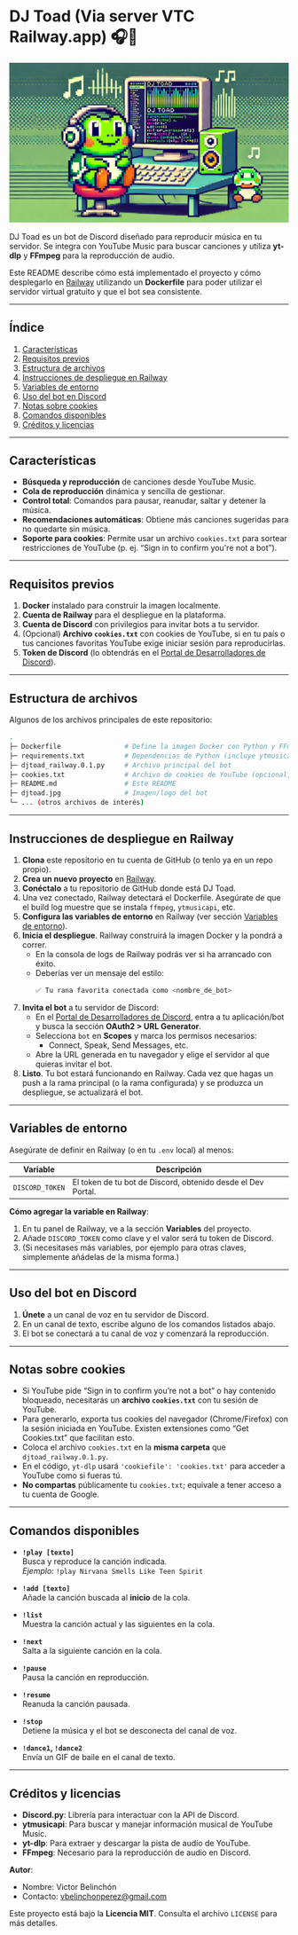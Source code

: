 # DJ Toad (Via server VTC Railway.app) 🎧🐸

![Logo de djtoad](djtoad.jpg)

DJ Toad es un bot de Discord diseñado para reproducir música en tu servidor. Se integra con YouTube Music para buscar canciones y utiliza **yt-dlp** y **FFmpeg** para la reproducción de audio.

Este README describe cómo está implementado el proyecto y cómo desplegarlo en [Railway](https://railway.app/) utilizando un **Dockerfile** para poder utilizar el servidor virtual gratuito y que el bot sea consistente.

---

## Índice
1. [Características](#características)  
2. [Requisitos previos](#requisitos-previos)  
3. [Estructura de archivos](#estructura-de-archivos)  
4. [Instrucciones de despliegue en Railway](#instrucciones-de-despliegue-en-railway)  
5. [Variables de entorno](#variables-de-entorno)  
6. [Uso del bot en Discord](#uso-del-bot-en-discord)  
7. [Notas sobre cookies](#notas-sobre-cookies)  
8. [Comandos disponibles](#comandos-disponibles)  
9. [Créditos y licencias](#créditos-y-licencias)

---

## Características

- **Búsqueda y reproducción** de canciones desde YouTube Music.  
- **Cola de reproducción** dinámica y sencilla de gestionar.  
- **Control total**: Comandos para pausar, reanudar, saltar y detener la música.  
- **Recomendaciones automáticas**: Obtiene más canciones sugeridas para no quedarte sin música.  
- **Soporte para cookies**: Permite usar un archivo `cookies.txt` para sortear restricciones de YouTube (p. ej. “Sign in to confirm you're not a bot”).

---

## Requisitos previos

1. **Docker** instalado para construir la imagen localmente.  
2. **Cuenta de Railway** para el despliegue en la plataforma.  
3. **Cuenta de Discord** con privilegios para invitar bots a tu servidor.  
4. (Opcional) **Archivo `cookies.txt`** con cookies de YouTube, si en tu país o tus canciones favoritas YouTube exige iniciar sesión para reproducirlas.  
5. **Token de Discord** (lo obtendrás en el [Portal de Desarrolladores de Discord](https://discord.com/developers/applications)).

---

## Estructura de archivos

Algunos de los archivos principales de este repositorio:

```bash
.
├─ Dockerfile                # Define la imagen Docker con Python y FFmpeg
├─ requirements.txt          # Dependencias de Python (incluye ytmusicapi, yt-dlp, discord.py, etc.)
├─ djtoad_railway.0.1.py     # Archivo principal del bot
├─ cookies.txt               # Archivo de cookies de YouTube (opcional, si lo usas)
├─ README.md                 # Este README
├─ djtoad.jpg                # Imagen/logo del bot
└─ ... (otros archivos de interés)
```
---

## Instrucciones de despliegue en Railway

1. **Clona** este repositorio en tu cuenta de GitHub (o tenlo ya en un repo propio).  
2. **Crea un nuevo proyecto** en [Railway](https://railway.app/).  
3. **Conéctalo** a tu repositorio de GitHub donde está DJ Toad.  
4. Una vez conectado, Railway detectará el Dockerfile. Asegúrate de que el build log muestre que se instala `ffmpeg`, `ytmusicapi`, etc.  
5. **Configura las variables de entorno** en Railway (ver sección [Variables de entorno](#variables-de-entorno)).  
6. **Inicia el despliegue**. Railway construirá la imagen Docker y la pondrá a correr.  
   - En la consola de logs de Railway podrás ver si ha arrancado con éxito.  
   - Deberías ver un mensaje del estilo:
     ```php
     ✅ Tu rana favorita conectada como <nombre_de_bot>
     ```
7. **Invita el bot** a tu servidor de Discord:
   - En el [Portal de Desarrolladores de Discord](https://discord.com/developers/applications), entra a tu aplicación/bot y busca la sección **OAuth2 > URL Generator**.
   - Selecciona `bot` en **Scopes** y marca los permisos necesarios:
     - Connect, Speak, Send Messages, etc.
   - Abre la URL generada en tu navegador y elige el servidor al que quieras invitar el bot.
8. **Listo**. Tu bot estará funcionando en Railway. Cada vez que hagas un push a la rama principal (o la rama configurada) y se produzca un despliegue, se actualizará el bot.

---

## Variables de entorno

Asegúrate de definir en Railway (o en tu `.env` local) al menos:

| Variable        | Descripción                                                                 |
|-----------------|-----------------------------------------------------------------------------|
| `DISCORD_TOKEN` | El token de tu bot de Discord, obtenido desde el Dev Portal.                 |

**Cómo agregar la variable en Railway**:
1. En tu panel de Railway, ve a la sección **Variables** del proyecto.
2. Añade `DISCORD_TOKEN` como clave y el valor será tu token de Discord.
3. (Si necesitases más variables, por ejemplo para otras claves, simplemente añádelas de la misma forma.)

---

## Uso del bot en Discord

1. **Únete** a un canal de voz en tu servidor de Discord.  
2. En un canal de texto, escribe alguno de los comandos listados abajo.  
3. El bot se conectará a tu canal de voz y comenzará la reproducción.

---

## Notas sobre cookies

- Si YouTube pide “Sign in to confirm you’re not a bot” o hay contenido bloqueado, necesitarás un **archivo `cookies.txt`** con tu sesión de YouTube.  
- Para generarlo, exporta tus cookies del navegador (Chrome/Firefox) con la sesión iniciada en YouTube. Existen extensiones como “Get Cookies.txt” que facilitan esto.  
- Coloca el archivo `cookies.txt` en la **misma carpeta** que `djtoad_railway.0.1.py`.  
- En el código, `yt-dlp` usará `'cookiefile': 'cookies.txt'` para acceder a YouTube como si fueras tú.  
- **No compartas** públicamente tu `cookies.txt`; equivale a tener acceso a tu cuenta de Google.

---

## Comandos disponibles

- **`!play [texto]`**  
  Busca y reproduce la canción indicada.  
  *Ejemplo:* `!play Nirvana Smells Like Teen Spirit`

- **`!add [texto]`**  
  Añade la canción buscada al **inicio** de la cola.

- **`!list`**  
  Muestra la canción actual y las siguientes en la cola.

- **`!next`**  
  Salta a la siguiente canción en la cola.

- **`!pause`**  
  Pausa la canción en reproducción.

- **`!resume`**  
  Reanuda la canción pausada.

- **`!stop`**  
  Detiene la música y el bot se desconecta del canal de voz.

- **`!dance1`, `!dance2`**  
  Envía un GIF de baile en el canal de texto.

---

## Créditos y licencias

- **Discord.py**: Librería para interactuar con la API de Discord.  
- **ytmusicapi**: Para buscar y manejar información musical de YouTube Music.  
- **yt-dlp**: Para extraer y descargar la pista de audio de YouTube.  
- **FFmpeg**: Necesario para la reproducción de audio en Discord.

**Autor**:  
- Nombre: Victor Belinchón  
- Contacto: [vbelinchonperez@gmail.com](mailto:vbelinchonperez@gmail.com)

Este proyecto está bajo la **Licencia MIT**. Consulta el archivo `LICENSE` para más detalles.
